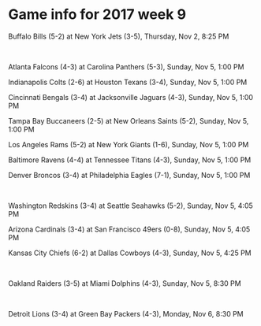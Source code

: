 # Game info for 2017 week 9

Buffalo Bills (5-2) at New York Jets (3-5), Thursday, Nov 2, 8:25 PM


<br/>

Atlanta Falcons (4-3) at Carolina Panthers (5-3), Sunday, Nov 5, 1:00 PM

Indianapolis Colts (2-6) at Houston Texans (3-4), Sunday, Nov 5, 1:00 PM

Cincinnati Bengals (3-4) at Jacksonville Jaguars (4-3), Sunday, Nov 5, 1:00 PM

Tampa Bay Buccaneers (2-5) at New Orleans Saints (5-2), Sunday, Nov 5, 1:00 PM

Los Angeles Rams (5-2) at New York Giants (1-6), Sunday, Nov 5, 1:00 PM

Baltimore Ravens (4-4) at Tennessee Titans (4-3), Sunday, Nov 5, 1:00 PM

Denver Broncos (3-4) at Philadelphia Eagles (7-1), Sunday, Nov 5, 1:00 PM


<br/>

Washington Redskins (3-4) at Seattle Seahawks (5-2), Sunday, Nov 5, 4:05 PM

Arizona Cardinals (3-4) at San Francisco 49ers (0-8), Sunday, Nov 5, 4:05 PM

Kansas City Chiefs (6-2) at Dallas Cowboys (4-3), Sunday, Nov 5, 4:25 PM


<br/>

Oakland Raiders (3-5) at Miami Dolphins (4-3), Sunday, Nov 5, 8:30 PM


<br/>

Detroit Lions (3-4) at Green Bay Packers (4-3), Monday, Nov 6, 8:30 PM

